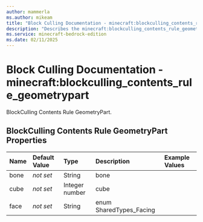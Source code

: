 ```yaml
---
author: mammerla
ms.author: mikeam
title: "Block Culling Documentation - minecraft:blockculling_contents_rule_geometrypart"
description: "Describes the minecraft:blockculling_contents_rule_geometrypart block culling"
ms.service: minecraft-bedrock-edition
ms.date: 02/11/2025 
---
```


# Block Culling Documentation - minecraft:blockculling_contents_rule_geometrypart

BlockCulling Contents Rule GeometryPart.


## BlockCulling Contents Rule GeometryPart Properties

|Name       |Default Value |Type |Description |Example Values |
|:----------|:-------------|:----|:-----------|:------------- |
| bone | *not set* | String | bone |  | 
| cube | *not set* | Integer number | cube |  | 
| face | *not set* | String | enum SharedTypes_Facing |  | 